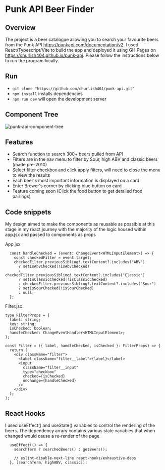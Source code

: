 # Punk API Beer Finder

## Overview
The project is a beer catalogue allowing you to search your favourite beers from the Punk API https://punkapi.com/documentation/v2. 
I used React/Typescript/Vite to build the app and deployed it using GH Pages on https://churlish404.github.io/punk-api. Please follow the instructions below to run the program locally.

## Run

+ `git clone "https://github.com/churlish404/punk-api.git"`
+ `npm install` installs dependencies
+ `npm run dev` will open the development server

## Component Tree

![punk-api-component-tree](https://github.com/churlish404/punk-api/assets/101139824/d45554dd-f4d0-490c-b117-fad94cc70c70)

## Features

+ Search function to search 300+ beers pulled from API
+ Filters are in the nav menu to filter by Sour, high ABV and classic beers (made pre-2010)
+ Select filter checkbox and click apply filters, will need to close the menu to view the results
+ Each beer's most important information is displayed on a card
+ Enter Brewer's corner by clicking blue button on card
+ Feature coming soon (Click the food button to get detailed food pairings)

## Code snippets

My design aimed to make the components as reusable as possible at this stage in my react journey with the majority of the logic housed within app.jsx and passed to components as props


App.jsx
```
  const handleChecked = (event: ChangeEvent<HTMLInputElement>) => {
    const checkedFilter = event.target;
    checkedFilter.previousSibling!.textContent?.includes("ABV")
      ? setIsAbvChecked(!isAbvChecked)
      : checkedFilter.previousSibling!.textContent?.includes("Classic")
      ? setIsClassicChecked(!isClassicChecked)
      : checkedFilter.previousSibling!.textContent?.includes("Sour")
      ? setIsSourChecked(!isSourChecked)
      : null;
  };
```
Filter.jsx
```
type FilterProps = {
  label: string;
  key: string;
  isChecked: boolean;
  handleChecked: ChangeEventHandler<HTMLInputElement>;
};

const Filter = ({ label, handleChecked, isChecked }: FilterProps) => {
  return (
    <div className="filter">
      <label className="filter__label">{label}</label>
      <input
        className="filter__input"
        type="checkbox"
        checked={isChecked}
        onChange={handleChecked}
      />
    </div>
  );
};
```

## React Hooks

I used useEffect() and useState() variables to control the rendering of the beers. The dependency arrary contains various state variables that when changed would cause a re-render of the page.

```
  useEffect(() => {
    searchTerm ? searchedBeers() : getBeers();

    // eslint-disable-next-line react-hooks/exhaustive-deps
  }, [searchTerm, highABV, classic]);
```
